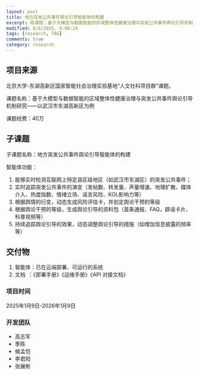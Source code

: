 ```yaml
---
layout: post
title: 地方突发公共事件舆论引导智能体的构建
excerpt: 母课题：基于大模型与数据智能的区域整体性健康治理与突发公共事件舆论引导机制研究——以武汉市东湖高新区为例
modified: 8/6/2025, 9:00:24
tags: [research, TAG]
comments: true
category: research
---
```






## 项目来源

北京大学-东湖高新区国家智能社会治理实验基地“人文社科项目群”课题。

课题名称：基于大模型与数据智能的区域整体性健康治理与突发公共事件舆论引导机制研究——以武汉市东湖高新区为例

课题经费：40万

## 子课题

子课题名称：地方突发公共事件舆论引导智能体的构建

智能体功能：

1. 能够实时检测互联网上特定县区级地区（如武汉市东湖区）的突发公共事件；
2. 实时追踪突发公共事件的演变（发帖数、转发量、声量增速、地理扩散、媒体介入、热度指数、情绪立场、谣言风险、KOL影响力等）
3. 根据舆情的衍变，动态生成风险评估卡，并划定舆论干预的等级
4. 根据舆论干预的等级，生成舆论引导的资料包（首条通报、FAQ，辟谣卡片、科普视频等）
5. 持续追踪舆论引导的效果，动态调整舆论引导的措施（如增加信息披露的频率等）

## 交付物

1. 智能体：已在云端部署、可运行的系统
2. 文档 ：《部署手册》《运维手册》《API 对接文档》

### 项目时间

2025年1月9日-2026年1月9日

### 开发团队

- 高志军
- 季陈
- 候孟恺
- 李君阳
- 张展彬

